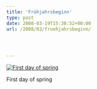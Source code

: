 ```yaml
---
title: 'Frühjahrsbeginn'
type: post
date: 2008-03-19T15:38:52+00:00
url: /2008/03/fruehjahrsbeginn/




---
```

<div class="flickr">
  <a href="http://www.flickr.com/photos/schreibblogade/2346411603/" title="First day of spring"><img src="//farm3.static.flickr.com/2117/2346411603_88c5e322db.jpg" alt="First day of spring" /></a></p>

  <p>
    First day of spring
  </p>
</div>
